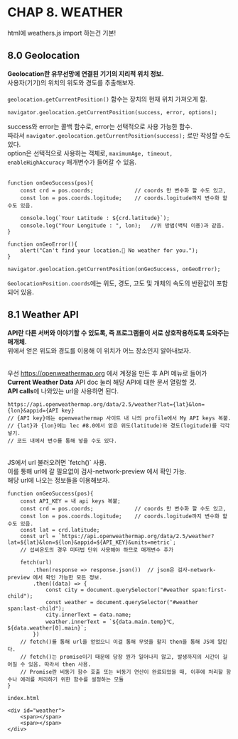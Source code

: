 # CHAP 8. WEATHER
html에 weathers.js import 하는건 기본!
## 8.0 Geolocation
**Geolocation란 유무선망에 연결된 기기의 지리적 위치 정보.**<br>
사용자(기기)의 위치의 위도와 경도를 추출해보자.<br>
<br>
`geolocation.getCurrentPosition()` 함수는 장치의 현재 위치 가져오게 함.
```
navigator.geolocation.getCurrentPosition(success, error, options);
```
success와 error는 콜백 함수로, error는 선택적으로 사용 가능한 함수.<br>
따라서 `navigator.geolocation.getCurrentPosition(success);` 로만 작성할 수도 있다.<br>
option은 선택적으로 사용하는 객체로, `maximumAge, timeout, enableHighAccuracy` 매개변수가 들어갈 수 있음.<br><br>

```
function onGeoSuccess(pos){
    const crd = pos.coords;             // coords 만 변수화 할 수도 있고,
    const lon = pos.coords.logitude;    // coords.logitude까지 변수화 할 수도 있음.

    console.log(`Your Latitude : ${crd.latitude}`);
    console.log("Your Longitude : ", lon);   //위 방법(백틱 이용)과 같음.
}

function onGeoError(){
    alert("Can't find your location.🧐 No weather for you.");
}

navigator.geolocation.getCurrentPosition(onGeoSuccess, onGeoError);
```
`GeolocationPosition.coords`에는 위도, 경도, 고도 및 개체의 속도의 반환값이 포함되어 있음.<br>

## 8.1 Weather API
**API란 다른 서버와 이야기할 수 있도록, 즉 프로그램들이 서로 상호작용하도록 도와주는 매개체.**<br>
위에서 얻은 위도와 경도를 이용해 이 위치가 어느 장소인지 알아내보자.<br><br>

우선 https://openweathermap.org 에서 계정을 만든 후 API 메뉴로 들어가 **Current Weather Data** API doc 눌러 해당 API에 대한 문서 열람할 것.<br>
**API calls**에 나와있는 url을 사용하면 된다.
```
https://api.openweathermap.org/data/2.5/weather?lat={lat}&lon={lon}&appid={API key}
// {API key}에는 openweathermap 사이트 내 나의 profile에서 My API keys 복붙.
// {lat}과 {lon}에는 lec #8.0에서 얻은 위도(latitude)와 경도(logitude)를 각각 넣기.
// 코드 내에서 변수를 통해 넣을 수도 있다.
```
<br>
JS에서 url 불러오려면 `fetch()` 사용.<br>
이를 통해 url에 갈 필요없이 검사-network-preview 에서 확인 가능.<br>
해당 url에 나오는 정보들을 이용해보자.

```
function onGeoSuccess(pos){
    const API_KEY = 내 api keys 복붙;
    const crd = pos.coords;             // coords 만 변수화 할 수도 있고,
    const lon = pos.coords.logitude;    // coords.logitude까지 변수화 할 수도 있음.
    const lat = crd.latitude;
    const url = `https://api.openweathermap.org/data/2.5/weather?lat=${lat}&lon=${lon}&appid=${API_KEY}&units=metric`;
    // 섭씨온도의 경우 미터법 단위 사용해야 하므로 매개변수 추가

    fetch(url)
        .then(response => response.json())  // json은 검사-network-preview 에서 확인 가능한 모든 정보.
        .then((data) => {
            const city = document.querySelector("#weather span:first-child");
            const weather = document.querySelector("#weather span:last-child");
            city.innerText = data.name;
            weather.innerText = `${data.main.temp}℃, ${data.weather[0].main}`;
        })
    // fetch()를 통해 url을 얻었으니 이걸 통해 무엇을 할지 then을 통해 JS에 알린다.
    // fetch()는 promise이기 때문에 당장 뭔가 일어나지 않고, 발생까지의 시간이 길어질 수 있음. 따라서 then 사용.
    // Promise란 비동기 함수 호출 또는 비동기 연산이 완료되었을 때, 이후에 처리할 함수나 에러를 처리하기 위한 함수를 설정하는 모듈
}
```

```
index.html

<div id="weather">
    <span></span>
    <span></span>
</div>
```